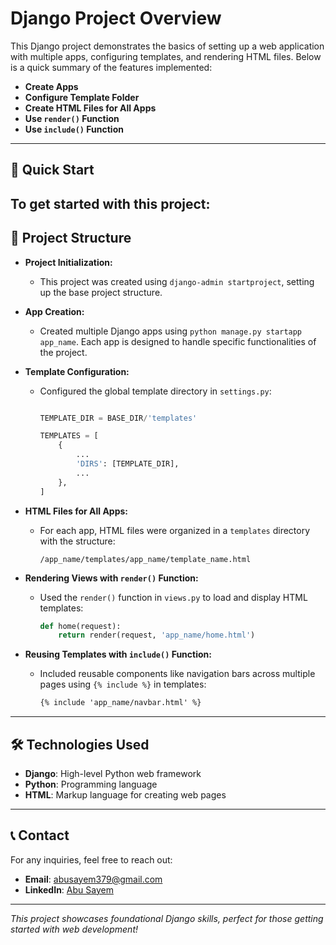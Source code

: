 # Django Project Overview

This Django project demonstrates the basics of setting up a web application with multiple apps, configuring templates, and rendering HTML files. Below is a quick summary of the features implemented:

- **Create Apps**
- **Configure Template Folder**
- **Create HTML Files for All Apps**
- **Use `render()` Function**
- **Use `include()` Function**

---

## 🚀 Quick Start

To get started with this project:
---

## 📂 Project Structure

- **Project Initialization:**
  - This project was created using `django-admin startproject`, setting up the base project structure.
  
- **App Creation:**
  - Created multiple Django apps using `python manage.py startapp app_name`. Each app is designed to handle specific functionalities of the project.

- **Template Configuration:**
  - Configured the global template directory in `settings.py`:
    ```python
    
    TEMPLATE_DIR = BASE_DIR/'templates'
    
    TEMPLATES = [
        {
            ...
            'DIRS': [TEMPLATE_DIR],
            ...
        },
    ]
    ```

- **HTML Files for All Apps:**
  - For each app, HTML files were organized in a `templates` directory with the structure:
    ```
    /app_name/templates/app_name/template_name.html
    ```
  
- **Rendering Views with `render()` Function:**
  - Used the `render()` function in `views.py` to load and display HTML templates:
    ```python
    def home(request):
        return render(request, 'app_name/home.html')
    ```

- **Reusing Templates with `include()` Function:**
  - Included reusable components like navigation bars across multiple pages using `{% include %}` in templates:
    ```html
    {% include 'app_name/navbar.html' %}
    ```

---

## 🛠️ Technologies Used

- **Django**: High-level Python web framework
- **Python**: Programming language
- **HTML**: Markup language for creating web pages

---


## 📞 Contact

For any inquiries, feel free to reach out:

- **Email**: abusayem379@gmail.com
- **LinkedIn**: [Abu Sayem]([https://www.linkedin.com/in/abusayem172153/])

---

*This project showcases foundational Django skills, perfect for those getting started with web development!*

